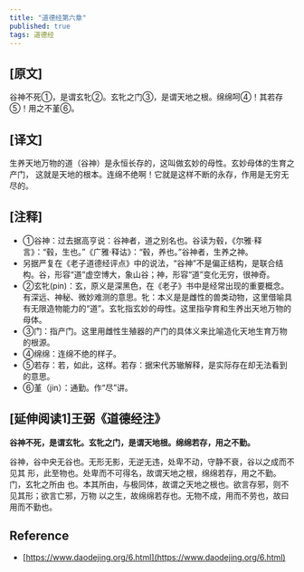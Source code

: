 ```yaml
---
title: "道德经第六章"
published: true
tags: 道德经
---
```


## [原文]

谷神不死①，是谓玄牝②。玄牝之门③，是谓天地之根。绵绵呵④！其若存⑤！用之不堇⑥。

## [译文]

生养天地万物的道（谷神）是永恒长存的，这叫做玄妙的母性。玄妙母体的生育之产门，
这就是天地的根本。连绵不绝啊！它就是这样不断的永存，作用是无穷无尽的。

## [注释]

- ①谷神：过去据高亨说：谷神者，道之别名也。谷读为毂，《尔雅·释言》：“毂，生也。”《广雅·释诂》：“毂，养也。”谷神者，生养之神。
- 另据严复在《老子道德经评点》中的说法，“谷神”不是偏正结构，是联合结构。谷，形容“道”虚空博大，象山谷；神，形容“道”变化无穷，很神奇。
- ②玄牝(pin)：玄，原义是深黑色，在《老子》书中是经常出现的重要概念。有深远、神秘、微妙难测的意思。牝：本义是是雌性的兽类动物，这里借喻具有无限造物能力的“道”。玄牝指玄妙的母性。这里指孕育和生养出天地万物的母体。
- ③门：指产门。这里用雌性生殖器的产门的具体义来比喻造化天地生育万物的根源。
- ④绵绵：连绵不绝的样子。
- ⑤若存：若，如此，这样。若存：据宋代苏辙解释，是实际存在却无法看到的意思。
- ⑥堇（jin）：通勤。作“尽”讲。

## [延伸阅读1]王弼《道德经注》

**谷神不死，是谓玄牝。玄牝之门，是谓天地根。绵绵若存，用之不勤。**

谷神，谷中央无谷也。无形无影，无逆无违，处卑不动，守静不衰，谷以之成而不见其
形，此至物也。处卑而不可得名，故谓天地之根，绵绵若存，用之不勤。门，玄牝之所由
也。本其所由，与极同体，故谓之天地之根也。欲言存邪，则不见其形；欲言亡邪，万物
以之生，故绵绵若存也。无物不成，用而不劳也，故曰用而不勤也。

## Reference

- [https://www.daodejing.org/6.html](https://www.daodejing.org/6.html)
